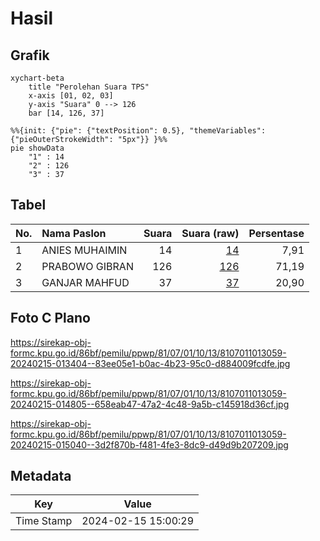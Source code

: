 # Hasil

## Grafik

```mermaid
xychart-beta
    title "Perolehan Suara TPS"
    x-axis [01, 02, 03]
    y-axis "Suara" 0 --> 126
    bar [14, 126, 37]
```

```mermaid
%%{init: {"pie": {"textPosition": 0.5}, "themeVariables": {"pieOuterStrokeWidth": "5px"}} }%%
pie showData
    "1" : 14
    "2" : 126
    "3" : 37
```

## Tabel

| No. | Nama Paslon    | Suara | Suara (raw) | Persentase |
|:--- |:-------------- | -----:| -----------:| ----------:|
| 1   | ANIES MUHAIMIN | 14    | [14][p-1]   | 7,91       |
| 2   | PRABOWO GIBRAN | 126   | [126][p-2]  | 71,19      |
| 3   | GANJAR MAHFUD  | 37    | [37][p-3]   | 20,90      |


[p-1]: https://github.com/gigit-pemilu/pemilu-2024-81-maluku/blob/main/pilpres/hitung-suara/sub/81-maluku/sub/07-kepulauan-aru/sub/01-pulau-pulau-aru/sub/1013-siwa-lima/sub/059-tps/sub/paslon-1.txt
[p-2]: https://github.com/gigit-pemilu/pemilu-2024-81-maluku/blob/main/pilpres/hitung-suara/sub/81-maluku/sub/07-kepulauan-aru/sub/01-pulau-pulau-aru/sub/1013-siwa-lima/sub/059-tps/sub/paslon-2.txt
[p-3]: https://github.com/gigit-pemilu/pemilu-2024-81-maluku/blob/main/pilpres/hitung-suara/sub/81-maluku/sub/07-kepulauan-aru/sub/01-pulau-pulau-aru/sub/1013-siwa-lima/sub/059-tps/sub/paslon-3.txt

## Foto C Plano

https://sirekap-obj-formc.kpu.go.id/86bf/pemilu/ppwp/81/07/01/10/13/8107011013059-20240215-013404--83ee05e1-b0ac-4b23-95c0-d884009fcdfe.jpg

https://sirekap-obj-formc.kpu.go.id/86bf/pemilu/ppwp/81/07/01/10/13/8107011013059-20240215-014805--658eab47-47a2-4c48-9a5b-c145918d36cf.jpg

https://sirekap-obj-formc.kpu.go.id/86bf/pemilu/ppwp/81/07/01/10/13/8107011013059-20240215-015040--3d2f870b-f481-4fe3-8dc9-d49d9b207209.jpg


## Metadata

| Key        | Value               |
| ---------- | ------------------- |
| Time Stamp | 2024-02-15 15:00:29 |



